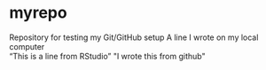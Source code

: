 # myrepo
Repository for testing my Git/GitHub setup
A line I wrote on my local computer  
 “This is a line from RStudio”
 "I wrote this from github"
